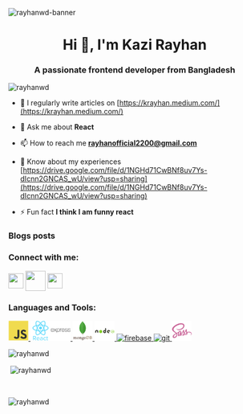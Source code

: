 <p align="left"> <img src="https://i.ibb.co/tPLvhyH/Colorful-Business-Data-General-Linkedin-Banner.png" alt="rayhanwd-banner" /></p>

<h1 align="center">Hi 👋, I'm Kazi Rayhan</h1>
<h3 align="center">A passionate frontend developer from Bangladesh</h3>

<p align="left"> <img src="https://komarev.com/ghpvc/?username=rayhanwd&label=Profile%20views&color=0e75b6&style=flat" alt="rayhanwd" /></p>


- 📝 I regularly write articles on [https://krayhan.medium.com/](https://krayhan.medium.com/)

- 💬 Ask me about **React**

- 📫 How to reach me **rayhanofficial2200@gmail.com**

- 📄 Know about my experiences [https://drive.google.com/file/d/1NGHd71CwBNf8uv7Ys-dIcnn2GNCAS_wU/view?usp=sharing](https://drive.google.com/file/d/1NGHd71CwBNf8uv7Ys-dIcnn2GNCAS_wU/view?usp=sharing)

- ⚡ Fun fact **I think I am funny react**

### Blogs posts
<!-- BLOG-POST-LIST:START -->
<!-- BLOG-POST-LIST:END -->

<h3 align="left">Connect with me:</h3>
<p align="left">
<a href="https://fb.com/kr.rayhan70" target="blank"><img align="center" src="https://tl.vhv.rs/dpng/s/47-473504_fb-round-logo-png-transparent-png.png" height="30" width="30" /></a>
<a href="https://linkedin.com/in/kazi-rayhan-b844b2171" target="blank"><img align="center" src="https://freepngimg.com/thumb/linkedin/8-2-linkedin-png-picture-thumb.png" height="40" width="40" /></a>
<a href="https://medium.com/@krayhan" target="blank"><img align="center" src="https://cdn1.iconfinder.com/data/icons/social-media-circle-7/512/Circled_Medium_svg5-512.png"  height="30" width="30" /></a>
</p>

<h3 align="left">Languages and Tools:</h3>
<p align="left">

<a href="https://developer.mozilla.org/en-US/docs/Web/JavaScript" target="_blank"> <img src="https://raw.githubusercontent.com/devicons/devicon/master/icons/javascript/javascript-original.svg" alt="javascript" width="40" height="40"/></a><a href="https://reactjs.org/" target="_blank"> <img src="https://raw.githubusercontent.com/devicons/devicon/master/icons/react/react-original-wordmark.svg" alt="react" width="40" height="40"/></a><a href="https://expressjs.com" target="_blank"><img src="https://raw.githubusercontent.com/devicons/devicon/master/icons/express/express-original-wordmark.svg" alt="express" width="40" height="40"/> </a><a href="https://www.mongodb.com/" target="_blank"> <img src="https://raw.githubusercontent.com/devicons/devicon/master/icons/mongodb/mongodb-original-wordmark.svg" alt="mongodb" width="40" height="40"/></a><a href="https://nodejs.org" target="_blank"> 
<img src="https://raw.githubusercontent.com/devicons/devicon/master/icons/nodejs/nodejs-original-wordmark.svg" alt="nodejs" width="40" height="40"/></a><a href="https://firebase.google.com/" target="_blank"> 
<img src="https://www.vectorlogo.zone/logos/firebase/firebase-icon.svg" alt="firebase" width="40" height="40"/> </a> <a href="https://git-scm.com/" target="_blank"> <img src="https://www.vectorlogo.zone/logos/git-scm/git-scm-icon.svg" alt="git" width="40" height="40"/></a><a href="https://sass-lang.com" target="_blank"> <img src="https://raw.githubusercontent.com/devicons/devicon/master/icons/sass/sass-original.svg" alt="sass" width="40" height="40"/></a></p>

<p><img  align="left" src="https://github-readme-stats.vercel.app/api/top-langs?username=rayhanwd&show_icons=true&locale=en&layout=compact" alt="rayhanwd" /></p>
<br/>
<p>&nbsp;<img  align="center" src="https://github-readme-stats.vercel.app/api?username=rayhanwd&show_icons=true&locale=en" alt="rayhanwd" /></p>
<br/>
<p><img margin="20px" align="center" src="https://github-readme-streak-stats.herokuapp.com/?user=rayhanwd&" alt="rayhanwd" /></p>
